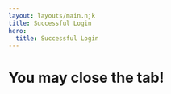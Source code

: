 ```yaml
---
layout: layouts/main.njk
title: Successful Login
hero:
  title: Successful Login
---
```

<div class="content">

# You may close the tab!

</div>
